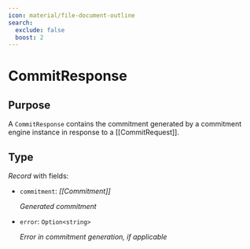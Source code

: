 ```yaml
---
icon: material/file-document-outline
search:
  exclude: false
  boost: 2
---
```


# CommitResponse

## Purpose

<!-- --8<-- [start:purpose] -->
A `CommitResponse` contains the commitment generated by a commitment engine instance in response to a [[CommitRequest]].
<!-- --8<-- [end:purpose] -->

## Type

<!-- --8<-- [start:type] -->
<div class="type" markdown>

*Record* with fields:

- `commitment`: *[[Commitment]]*

  *Generated commitment*
- `error`: `Option<string>`

  *Error in commitment generation, if applicable*
</div>
<!-- --8<-- [end:type] -->
